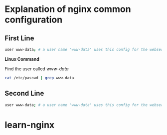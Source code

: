 # Explanation of nginx common configuration

## First Line

```bash
user www-data; # a user name 'www-data' uses this config for the webserver
```

**Linux Command**

Find the user called _www-data_

```bash
cat /etc/passwd | grep www-data
```

## Second Line

```bash
user www-data; # a user name 'www-data' uses this config for the webserver
```
# learn-nginx
